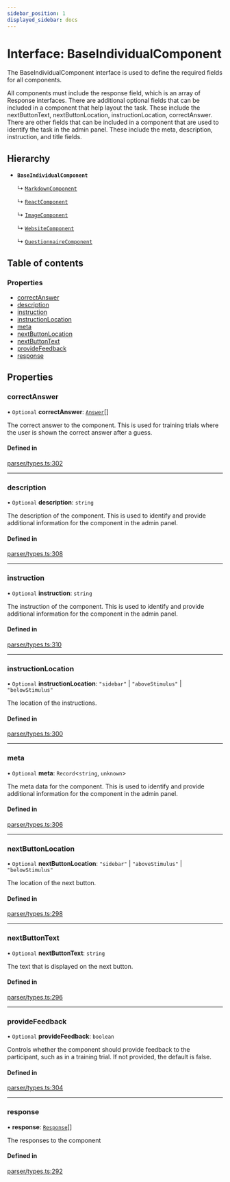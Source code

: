 ```yaml
---
sidebar_position: 1
displayed_sidebar: docs
---
```


# Interface: BaseIndividualComponent

The BaseIndividualComponent interface is used to define the required fields for all components.

All components must include the response field, which is an array of Response interfaces.
There are additional optional fields that can be included in a component that help layout the task. These include the nextButtonText, nextButtonLocation, instructionLocation, correctAnswer.
There are other fields that can be included in a component that are used to identify the task in the admin panel. These include the meta, description, instruction, and title fields.

## Hierarchy

- **`BaseIndividualComponent`**

  ↳ [`MarkdownComponent`](MarkdownComponent.md)

  ↳ [`ReactComponent`](ReactComponent.md)

  ↳ [`ImageComponent`](ImageComponent.md)

  ↳ [`WebsiteComponent`](WebsiteComponent.md)

  ↳ [`QuestionnaireComponent`](QuestionnaireComponent.md)

## Table of contents

### Properties

- [correctAnswer](BaseIndividualComponent.md#correctanswer)
- [description](BaseIndividualComponent.md#description)
- [instruction](BaseIndividualComponent.md#instruction)
- [instructionLocation](BaseIndividualComponent.md#instructionlocation)
- [meta](BaseIndividualComponent.md#meta)
- [nextButtonLocation](BaseIndividualComponent.md#nextbuttonlocation)
- [nextButtonText](BaseIndividualComponent.md#nextbuttontext)
- [provideFeedback](BaseIndividualComponent.md#providefeedback)
- [response](BaseIndividualComponent.md#response)

## Properties

### correctAnswer

• `Optional` **correctAnswer**: [`Answer`](Answer.md)[]

The correct answer to the component. This is used for training trials where the user is shown the correct answer after a guess.

#### Defined in

[parser/types.ts:302](https://github.com/revisit-studies/study/blob/bdd28e8/src/parser/types.ts#L302)

___

### description

• `Optional` **description**: `string`

The description of the component. This is used to identify and provide additional information for the component in the admin panel.

#### Defined in

[parser/types.ts:308](https://github.com/revisit-studies/study/blob/bdd28e8/src/parser/types.ts#L308)

___

### instruction

• `Optional` **instruction**: `string`

The instruction of the component. This is used to identify and provide additional information for the component in the admin panel.

#### Defined in

[parser/types.ts:310](https://github.com/revisit-studies/study/blob/bdd28e8/src/parser/types.ts#L310)

___

### instructionLocation

• `Optional` **instructionLocation**: ``"sidebar"`` \| ``"aboveStimulus"`` \| ``"belowStimulus"``

The location of the instructions.

#### Defined in

[parser/types.ts:300](https://github.com/revisit-studies/study/blob/bdd28e8/src/parser/types.ts#L300)

___

### meta

• `Optional` **meta**: `Record`\<`string`, `unknown`\>

The meta data for the component. This is used to identify and provide additional information for the component in the admin panel.

#### Defined in

[parser/types.ts:306](https://github.com/revisit-studies/study/blob/bdd28e8/src/parser/types.ts#L306)

___

### nextButtonLocation

• `Optional` **nextButtonLocation**: ``"sidebar"`` \| ``"aboveStimulus"`` \| ``"belowStimulus"``

The location of the next button.

#### Defined in

[parser/types.ts:298](https://github.com/revisit-studies/study/blob/bdd28e8/src/parser/types.ts#L298)

___

### nextButtonText

• `Optional` **nextButtonText**: `string`

The text that is displayed on the next button.

#### Defined in

[parser/types.ts:296](https://github.com/revisit-studies/study/blob/bdd28e8/src/parser/types.ts#L296)

___

### provideFeedback

• `Optional` **provideFeedback**: `boolean`

Controls whether the component should provide feedback to the participant, such as in a training trial. If not provided, the default is false.

#### Defined in

[parser/types.ts:304](https://github.com/revisit-studies/study/blob/bdd28e8/src/parser/types.ts#L304)

___

### response

• **response**: [`Response`](../modules.md#response)[]

The responses to the component

#### Defined in

[parser/types.ts:292](https://github.com/revisit-studies/study/blob/bdd28e8/src/parser/types.ts#L292)
